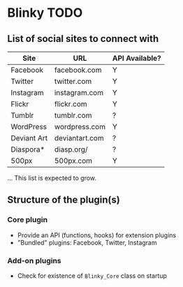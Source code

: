 # Blinky TODO

## List of social sites to connect with

| Site       | URL            | API Available? |
|------------|----------------|----------------|
| Facebook   | facebook.com   | Y              | 
| Twitter    | twitter.com    | Y              | 
| Instagram  | instagram.com  | Y              |
| Flickr     | flickr.com     | Y              | 
| Tumblr     | tumblr.com     | ?              | 
| WordPress  | wordpress.com  | Y              | 
| Deviant Art| deviantart.com | ?              | 
| Diaspora*  | diasp.org/     | ?              | 
| 500px      | 500px.com      | Y              | 

... This list is expected to grow.

## Structure of the plugin(s)

### Core plugin

* Provide an API (functions, hooks) for extension plugins
* "Bundled" plugins: Facebook, Twitter, Instagram 

### Add-on plugins

* Check for existence of `Blinky_Core` class on startup